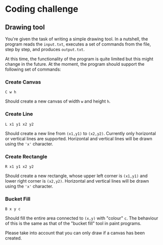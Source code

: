 # Coding challenge

## Drawing tool

You're given the task of writing a simple drawing tool. In a nutshell, the program reads the
`input.txt`, executes a set of commands from the file, step by step, and produces
`output.txt`.

At this time, the functionality of the program is quite limited but this might change in the future.
At the moment, the program should support the following set of commands:

### Create Canvas

`C w h`

Should create a new canvas of width `w` and height `h`.

### Create Line

`L x1 y1 x2 y2`

Should create a new line from `(x1,y1)` to `(x2,y2)`. Currently
only horizontal or vertical lines are supported. Horizontal and vertical
lines will be drawn using the `'x'` character.

### Create Rectangle

`R x1 y1 x2 y2`

Should create a new rectangle, whose upper left
corner is `(x1,y1)` and lower right corner is `(x2,y2)`. Horizontal and vertical
lines will be drawn using the `'x'` character.

### Bucket Fill

`B x y c`

Should fill the entire area connected to `(x,y)` with "colour" `c`.
The behaviour of this is the same as that of the "bucket fill" tool in paint
programs.

Please take into account that you can only draw if a canvas has been created.
